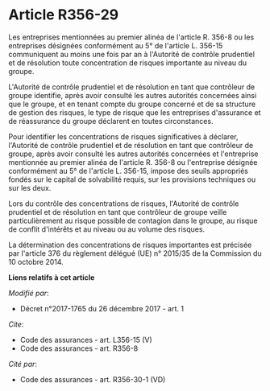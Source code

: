 # Article R356-29

Les entreprises mentionnées au premier alinéa de l'article R. 356-8 ou les entreprises désignées conformément au 5° de
l'article L. 356-15 communiquent au moins une fois par an à l'Autorité de contrôle prudentiel et de résolution toute
concentration de risques importante au niveau du groupe. 

L'Autorité de contrôle prudentiel et de résolution en tant que contrôleur de groupe identifie, après avoir consulté les
autres autorités concernées ainsi que le groupe, et en tenant compte du groupe concerné et de sa structure de gestion des
risques, le type de risque que les entreprises d'assurance et de réassurance du groupe déclarent en toutes circonstances. 

Pour identifier les concentrations de risques significatives à déclarer, l'Autorité de contrôle prudentiel et de résolution
en tant que contrôleur de groupe, après avoir consulté les autres autorités concernées et l'entreprise mentionnée au premier
alinéa de l'article R. 356-8 ou l'entreprise désignée conformément au 5° de l'article L. 356-15, impose des seuils appropriés
fondés sur le capital de solvabilité requis, sur les provisions techniques ou sur les deux. 

Lors du contrôle des concentrations de risques, l'Autorité de contrôle prudentiel et de résolution en tant que contrôleur de
groupe veille particulièrement au risque possible de contagion dans le groupe, au risque de conflit d'intérêts et au niveau
ou au volume des risques. 

La détermination des concentrations de risques importantes est précisée par l'article 376 du règlement délégué (UE) n°
2015/35 de la Commission du 10 octobre 2014.

**Liens relatifs à cet article**

_Modifié par_:

  - Décret n°2017-1765 du 26 décembre 2017 - art. 1

_Cite_:

  - Code des assurances - art. L356-15 (V)
  - Code des assurances - art. R356-8

_Cité par_:

  - Code des assurances - art. R356-30-1 (VD)
